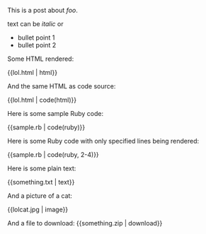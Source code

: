 This is a post about *foo*.

text can be *italic* or

* bullet point 1
* bullet point 2

Some HTML rendered:

{{lol.html | html}}

And the same HTML as code source:

{{lol.html | code(html)}}

Here is some sample Ruby code:

{{sample.rb | code(ruby)}}

Here is some Ruby code with only specified lines being rendered:

{{sample.rb | code(ruby, 2-4)}}

Here is some plain text:

{{something.txt | text}}

And a picture of a cat:

{{lolcat.jpg | image}}

And a file to download:
{{something.zip | download}}

